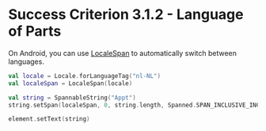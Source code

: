 # Success Criterion 3.1.2 - Language of Parts

On Android, you can use [LocaleSpan](https://developer.android.com/reference/android/text/style/LocaleSpan) to automatically switch between languages.

```kotlin
val locale = Locale.forLanguageTag("nl-NL")
val localeSpan = LocaleSpan(locale)

val string = SpannableString("Appt")
string.setSpan(localeSpan, 0, string.length, Spanned.SPAN_INCLUSIVE_INCLUSIVE)

element.setText(string)
```
